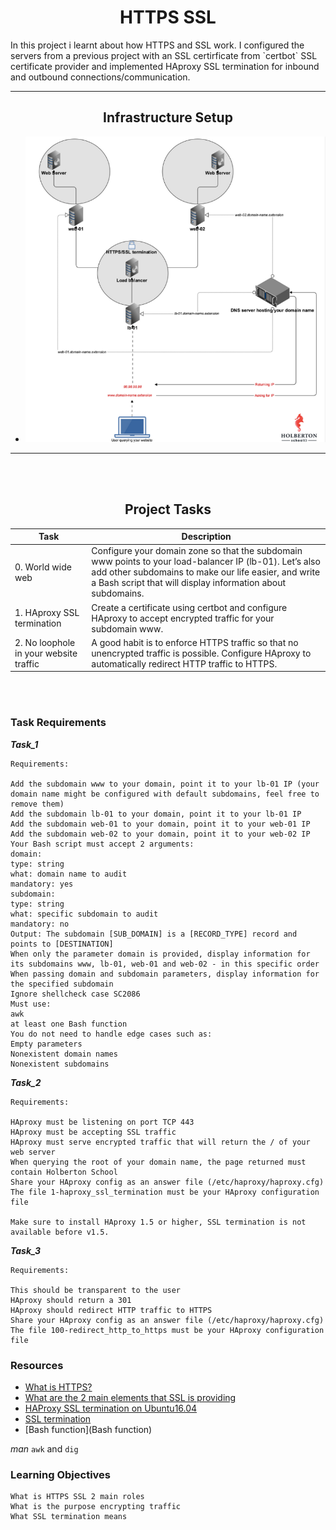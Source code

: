 <center><h1>HTTPS SSL</h1></center>
In this project i learnt about how HTTPS and SSL work. I configured the servers from a previous project with an SSL certirficate from `certbot` SSL certificate provider and implemented HAproxy SSL termination for inbound and outbound connections/communication.

---

<center><h2>Infrastructure Setup</h2></center>

- ![Screenshot](Screenshot%20from%202023-07-06%2009-56-07.png)

---
<br>
</br>
<center><h2>Project Tasks</h2></center>

| Task | Description |
| ---- | ----------- |
| 0. World wide web | Configure your domain zone so that the subdomain www points to your load-balancer IP (lb-01). Let’s also add other subdomains to make our life easier, and write a Bash script that will display information about subdomains. |
| 1. HAproxy SSL termination | Create a certificate using certbot and configure HAproxy to accept encrypted traffic for your subdomain www. |
| 2. No loophole in your website traffic | A good habit is to enforce HTTPS traffic so that no unencrypted traffic is possible. Configure HAproxy to automatically redirect HTTP traffic to HTTPS. |
<br>
</br>

### Task Requirements

***Task_1***

```
Requirements:

Add the subdomain www to your domain, point it to your lb-01 IP (your domain name might be configured with default subdomains, feel free to remove them)
Add the subdomain lb-01 to your domain, point it to your lb-01 IP
Add the subdomain web-01 to your domain, point it to your web-01 IP
Add the subdomain web-02 to your domain, point it to your web-02 IP
Your Bash script must accept 2 arguments:
domain:
type: string
what: domain name to audit
mandatory: yes
subdomain:
type: string
what: specific subdomain to audit
mandatory: no
Output: The subdomain [SUB_DOMAIN] is a [RECORD_TYPE] record and points to [DESTINATION]
When only the parameter domain is provided, display information for its subdomains www, lb-01, web-01 and web-02 - in this specific order
When passing domain and subdomain parameters, display information for the specified subdomain
Ignore shellcheck case SC2086
Must use:
awk
at least one Bash function
You do not need to handle edge cases such as:
Empty parameters
Nonexistent domain names
Nonexistent subdomains
```
***Task_2***
```
Requirements:

HAproxy must be listening on port TCP 443
HAproxy must be accepting SSL traffic
HAproxy must serve encrypted traffic that will return the / of your web server
When querying the root of your domain name, the page returned must contain Holberton School
Share your HAproxy config as an answer file (/etc/haproxy/haproxy.cfg)
The file 1-haproxy_ssl_termination must be your HAproxy configuration file

Make sure to install HAproxy 1.5 or higher, SSL termination is not available before v1.5.
```
***Task_3***
```
Requirements:

This should be transparent to the user
HAproxy should return a 301
HAproxy should redirect HTTP traffic to HTTPS
Share your HAproxy config as an answer file (/etc/haproxy/haproxy.cfg)
The file 100-redirect_http_to_https must be your HAproxy configuration file
```

### Resources
- [What is HTTPS?](https://intranet.alxswe.com/rltoken/XT1BAiBL3Jpq1bn1q6IYXQ)
- [What are the 2 main elements that SSL is providing](https://intranet.alxswe.com/rltoken/STj5WkAPACBxOvwB77Ycrw)
- [HAProxy SSL termination on Ubuntu16.04](https://intranet.alxswe.com/rltoken/mJNlqZkTBxIxM2bpDK_VoA)
- [SSL termination](https://intranet.alxswe.com/rltoken/CKUICfppIWI6UC0coEMB8g)
- [Bash function](Bash function)

*man*
`awk` and `dig`

### Learning Objectives
```
What is HTTPS SSL 2 main roles
What is the purpose encrypting traffic
What SSL termination means
```
